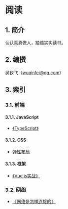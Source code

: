  # 阅读

## 1. 简介

 认认真真做人，踏踏实实读书。

## 2. 编撰

吴钦飞（wuqinfei@qq.com）

## 3. 索引

### 3.1. 前端

#### 3.1.1. JavaScript

* [《TypeScript》](./TypeScript)

#### 3.1.2. CSS

* [弹性布局](./blog/2018/06/01.弹性布局.md)

#### 3.1.3. 框架

* [《Vue.js实战》](./Vue)

### 3.2. 网络

* [《网络是怎样连接的》](./%E7%BD%91%E7%BB%9C%E6%98%AF%E6%80%8E%E6%A0%B7%E8%BF%9E%E6%8E%A5%E7%9A%84)
